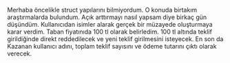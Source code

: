 Merhaba öncelikle struct yapılarını bilmiyordum. O konuda birtakım araştırmalarda bulundum.
Açık arttırmayı nasıl yapsam diye birkaç gün düşündüm. Kullanıcıdan isimler alarak gerçek bir 
müzayede oluşturmaya karar verdim. Taban fiyatınıda 100 tl olarak belirledim. 100 tl altında 
teklif girildiğinde direkt reddedilecek ve yeni teklif girilmesini isteyecek. En son da Kazanan 
kullanıcı adını, toplam teklif sayısını ve ödeme tutarını çıktı olarak verecek. 
